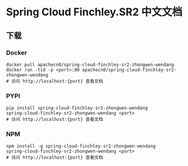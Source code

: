 # Spring Cloud Finchley.SR2 中文文档

## 下载

### Docker

```
docker pull apachecn0/spring-cloud-finchley-sr2-zhongwen-wendang
docker run -tid -p <port>:80 apachecn0/spring-cloud-finchley-sr2-zhongwen-wendang
# 访问 http://localhost:{port} 查看文档
```

### PYPI

```
pip install spring-cloud-finchley-sr2-zhongwen-wendang
spring-cloud-finchley-sr2-zhongwen-wendang <port>
# 访问 http://localhost:{port} 查看文档
```

### NPM

```
npm install -g spring-cloud-finchley-sr2-zhongwen-wendang
spring-cloud-finchley-sr2-zhongwen-wendang <port>
# 访问 http://localhost:{port} 查看文档
```
